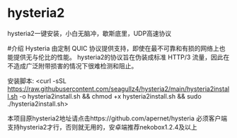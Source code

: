 # hysteria2
hysteria2一键安装，小白无脑冲，歇斯底里，UDP高速协议


#介绍
Hysteria 由定制 QUIC 协议提供支持，即使在最不可靠和有损的网络上也能提供无与伦比的性能。
hysteria2的协议旨在伪装成标准 HTTP/3 流量，因此在不造成广泛附带损害的情况下很难检测和阻止。


安装脚本: <curl -sSL https://raw.githubusercontent.com/seagullz4/hysteria2/main/hysteria2install.sh -o hysteria2install.sh && chmod +x hysteria2install.sh && sudo ./hysteria2install.sh>


本项目原hysteria2地址请点击https://github.com/apernet/hysteria
必须客户端支持hysteria2才行，否则就无用的，安卓端推荐nekobox1.2.4及以上